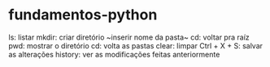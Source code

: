 # fundamentos-python
ls: listar
mkdir: criar diretório ~inserir nome da pasta~
cd: voltar pra raíz
pwd: mostrar o diretório
cd: volta as pastas
clear: limpar
Ctrl + X + S: salvar as alterações
history: ver as modificações feitas anteriormente
